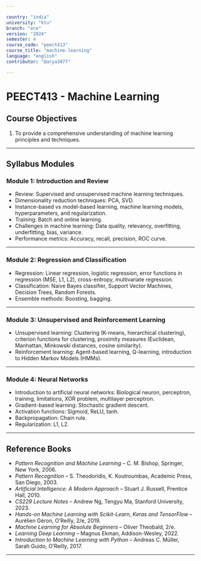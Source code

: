 ```yaml
---

country: "india"
university: "ktu"
branch: "ece"
version: "2024"
semester: 4
course_code: "peect413"
course_title: "machine-learning"
language: "english"
contributor: "@arya3077"

---
```


# PEECT413 - Machine Learning

## Course Objectives

1. To provide a comprehensive understanding of machine learning principles and techniques.

---

## Syllabus Modules

### Module 1: Introduction and Review
- Review: Supervised and unsupervised machine learning techniques.  
- Dimensionality reduction techniques: PCA, SVD.  
- Instance-based vs model-based learning, machine learning models, hyperparameters, and regularization.  
- Training: Batch and online learning.  
- Challenges in machine learning: Data quality, relevancy, overfitting, underfitting, bias, variance.  
- Performance metrics: Accuracy, recall, precision, ROC curve.

---

### Module 2: Regression and Classification
- Regression: Linear regression, logistic regression, error functions in regression (MSE, L1, L2), cross-entropy, multivariate regression.  
- Classification: Naive Bayes classifier, Support Vector Machines, Decision Trees, Random Forests.  
- Ensemble methods: Boosting, bagging.

---

### Module 3: Unsupervised and Reinforcement Learning
- Unsupervised learning: Clustering (K-means, hierarchical clustering), criterion functions for clustering, proximity measures (Euclidean, Manhattan, Minkowski distances, cosine similarity).  
- Reinforcement learning: Agent-based learning, Q-learning, introduction to Hidden Markov Models (HMMs).

---

### Module 4: Neural Networks
- Introduction to artificial neural networks: Biological neuron, perceptron, training, limitations, XOR problem, multilayer perceptron.  
- Gradient-based learning: Stochastic gradient descent.  
- Activation functions: Sigmoid, ReLU, tanh.  
- Backpropagation: Chain rule.  
- Regularization: L1, L2.

---

## Reference Books

- *Pattern Recognition and Machine Learning* – C. M. Bishop, Springer, New York, 2006.  
- *Pattern Recognition* – S. Theodoridis, K. Koutroumbas, Academic Press, San Diego, 2003.  
- *Artificial Intelligence: A Modern Approach* – Stuart J. Russell, Prentice Hall, 2010.  
- *CS229 Lecture Notes* – Andrew Ng, Tengyu Ma, Stanford University, 2023.  
- *Hands-on Machine Learning with Scikit-Learn, Keras and TensorFlow* – Aurélien Géron, O’Reilly, 2/e, 2019.  
- *Machine Learning for Absolute Beginners* – Oliver Theobald, 2/e.  
- *Learning Deep Learning* – Magnus Ekman, Addison-Wesley, 2022.  
- *Introduction to Machine Learning with Python* – Andreas C. Müller, Sarah Guido, O’Reilly, 2017.  

---
